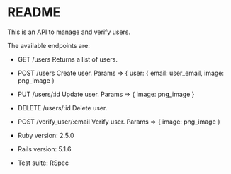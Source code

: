 # README

This is an API to manage and verify users.

The available endpoints are:

* GET    /users                  Returns a list of users.
* POST   /users                  Create user. Params => { user: { email: user_email, image: png_image }
* PUT    /users/:id              Update user. Params => { image: png_image }
* DELETE /users/:id              Delete user.
* POST   /verify_user/:email     Verify user. Params => { image: png_image }

* Ruby version: 2.5.0
* Rails version: 5.1.6
* Test suite: RSpec
